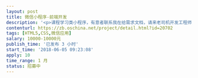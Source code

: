 ```yaml
---                
layout: post       
title: 微信小程序-前端开发           
description: '<p>课程学习类小程序，有意者联系我在给需求文档，请来老司机开发工程师，我们要质量也要效率，谢谢。</p>'     
contenturl: https://zb.oschina.net/project/detail.html?id=20702      
tags: [HTML5,CSS,微信应用]            
salary: 10000-10000元          
publish_time: '已发布 3 小时'         
start_time: '2018-06-05 09:23:08'           
apply: 10                   
time_range: 1 月              
status: 招募中                  
---                 
```

